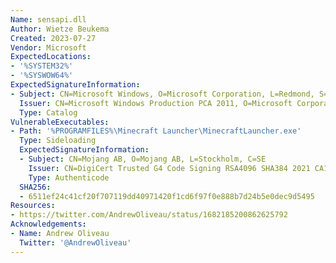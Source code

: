 ```yaml
---
Name: sensapi.dll
Author: Wietze Beukema
Created: 2023-07-27
Vendor: Microsoft
ExpectedLocations:
- '%SYSTEM32%'
- '%SYSWOW64%'
ExpectedSignatureInformation:
- Subject: CN=Microsoft Windows, O=Microsoft Corporation, L=Redmond, S=Washington, C=US
  Issuer: CN=Microsoft Windows Production PCA 2011, O=Microsoft Corporation, L=Redmond, S=Washington, C=US
  Type: Catalog
VulnerableExecutables:
- Path: '%PROGRAMFILES%\Minecraft Launcher\MinecraftLauncher.exe'
  Type: Sideloading
  ExpectedSignatureInformation:
  - Subject: CN=Mojang AB, O=Mojang AB, L=Stockholm, C=SE
    Issuer: CN=DigiCert Trusted G4 Code Signing RSA4096 SHA384 2021 CA1, O="DigiCert, Inc.", C=US
    Type: Authenticode
  SHA256:
  - 6511ef24c41cf20f707119dd40971420f1cd6f97f0e888b7d24b5e0dec9d5495
Resources:
- https://twitter.com/AndrewOliveau/status/1682185200862625792
Acknowledgements:
- Name: Andrew Oliveau
  Twitter: '@AndrewOliveau'
---
```


